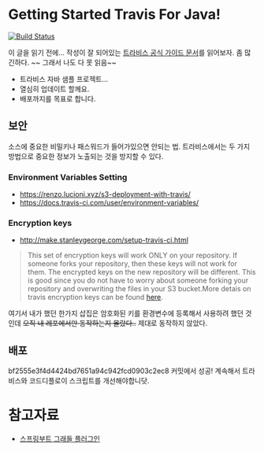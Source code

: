# Getting Started Travis For Java!
[![Build Status](https://travis-ci.org/dezang/gs-travis-java.svg?branch=master)](https://travis-ci.org/dezang/gs-travis-java)

이 글을 읽기 전에... 작성이 잘 되어있는 [트라비스 공식 가이드 문서](https://docs.travis-ci.com/)를 읽어보자. 좀 많긴하다. ~~ 그래서 나도 다 못 읽음~~

* 트라비스 자바 샘플 프로젝트...
* 열심히 업데이트 할께요.
* 배포까지를 목표로 합니다.

## 보안
소스에 중요한 비밀키나 패스워드가 들어가있으면 안되는 법. 트라비스에서는 두 가지 방법으로 중요한 정보가 노출되는 것을 방지할 수 있다.

### Environment Variables Setting
- https://renzo.lucioni.xyz/s3-deployment-with-travis/
- https://docs.travis-ci.com/user/environment-variables/

### Encryption keys
- http://make.stanleygeorge.com/setup-travis-ci.html

> This set of encryption keys will work ONLY on your repository. If someone forks your repository, then these keys will not work for them. The encrypted keys on the new repository will be different. This is good since you do not have to worry about someone forking your repository and overwriting the files in your S3 bucket.More detais on travis encryption keys can be found [here](https://docs.travis-ci.com/user/encryption-keys/).

여기서 내가 했던 한가지 삽집은 암호화된 키를 환경변수에 등록해서 사용하려 했던 것인데 ~~오직 내 레포에서만 동작하는지 몰랐다..~~ 제대로 동작하지 않았다.

## 배포
bf2555e3f4d4424bd7651a94c942fcd0903c2ec8 커밋에서 성공! 계속해서 트라비스와 코드디플로이 스크립트를 개선해야합니닷.

# 참고자료
- [스프링부트 그래들 플러그인](https://docs.spring.io/spring-boot/docs/current/reference/html/build-tool-plugins-gradle-plugin.html)
